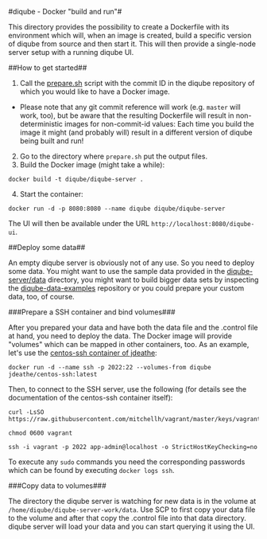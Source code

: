 #diqube - Docker "build and run"#

This directory provides the possibility to create a Dockerfile with its environment which will, when an image is created, build a specific version of diqube from source and then start it. This will then provide a single-node server setup with a running diqube UI.

##How to get started##

1. Call the [prepare.sh](prepare.sh) script with the commit ID in the diqube repository of which you would like to have a Docker image.
  * Please note that any git commit reference will work (e.g. `master` will work, too), but be aware that the resulting Dockerfile will result in non-deterministic images for non-commit-id values: Each time you build the image it might (and probably will) result in a different version of diqube being built and run!
2. Go to the directory where `prepare.sh` put the output files.
3. Build the Docker image (might take a while):
  ```
  docker build -t diqube/diqube-server . 
  ```
4. Start the container:
  ```
  docker run -d -p 8080:8080 --name diqube diqube/diqube-server 
  ```

The UI will then be available under the URL `http://localhost:8080/diqube-ui`.

##Deploy some data##

An empty diqube server is obviously not of any use. So you need to deploy some data. You might want to use the sample data provided in the [diqube-server/data](https://github.com/diqube/diqube/tree/master/diqube-server/data) directory, you might want to build bigger data sets by inspecting the [diqube-data-examples](https://github.com/diqube/diqube-data-examples) repository or you could prepare your custom data, too, of course.

###Prepare a SSH container and bind volumes###

After you prepared your data and have both the data file and the .control file at hand, you need to deploy the data. The Docker image will provide "volumes" which can be mapped in other containers, too. As an example, let's use the [centos-ssh container of jdeathe](https://github.com/jdeathe/centos-ssh):

```
docker run -d --name ssh -p 2022:22 --volumes-from diqube jdeathe/centos-ssh:latest
```

Then, to connect to the SSH server, use the following (for details see the documentation of the centos-ssh container itself):

```
curl -LsSO https://raw.githubusercontent.com/mitchellh/vagrant/master/keys/vagrant

chmod 0600 vagrant

ssh -i vagrant -p 2022 app-admin@localhost -o StrictHostKeyChecking=no
```

To execute any `sudo` commands you need the corresponding passwords which can be found by executing `docker logs ssh`.

###Copy data to volumes###

The directory the diqube server is watching for new data is in the volume at `/home/diqube/diqube-server-work/data`. Use SCP to first copy your data file to the volume and after that copy the .control file into that data directory. diqube server will load your data and you can start querying it using the UI.
